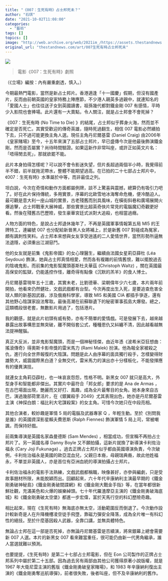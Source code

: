 ```yaml
---
title: "《007：生死有時》占士邦死未？"
author: "石琪"
date: "2021-10-02T11:08:00"
categories:
  - "藝術"
tags: []
topics: []
image: "http://web.archive.org/web/2021im_/https://assets.thestandnews.com/media/photos/bond-25-B25_39456_RC2_091520_rgb.jpeg"
original_url: "thestandnews.com/art/007生死有時占士邦死未"
---
```

![](http://web.archive.org/web/2021im_/https://assets.thestandnews.com/media/photos/bond-25-B25_39456_RC2_091520_rgb.jpeg)
> 電影《007：生死有時》劇照

（《立場》編按：內有嚴重劇透，慎入。）

今期最熱門電影，當然是新占士邦片。香港適逢「十一國慶」假期，但沒有國產片，反而由前朝英國的皇家特務上陣應節，不少港人親英多過親中，就連知名的「愛國人士」也往往送子女到英國讀書，祖孫幾代都對鐵金剛 007 有感情，平時少入影院也會捧場。此片還有一大賣點，令人關注，就是占士邦會不會死掉？

《007：生死有時 (No Time to Die) 》的結尾，占士邦似乎葬身火海，然而並不確定是否死亡。其實受歡迎的傳奇英雄，隨時死過翻生，相信 007 電影必然續拍下去，只不過可能更換主角人選。現任主角丹尼爾基雷 (Daniel Craig) 由2006年《皇家賭場》至今，十五年來演了五部占士邦片，早已盛傳今次是他最後飾演鐵金剛，然而是否屬實？尚待時間驗證。如果這新作非常叫座，或許正如英文片名：「唔得閒去死」，那就欲罷不能。

此片本身拍得怎樣呢？可以說不會令影迷失望，但片長超過兩個半小時，我覺得前半不錯，前半就拖泥帶水，整體不能期望過高。在已拍的二十七部占士邦片中，《007：生死有時》水準屬於中等，而非最佳之列。

坦白說，今次在奇情和動作方面都屬例牌，談不上驚喜與震撼，總算仍有吸引力吧了。好在此片保持傳統，多用實景，序幕的北歐雪地冰海奪命危機，便冷酷迫人。最可觀是意大利一座山城的實景，古老殘舊而別具風味，在橫街斜巷和廣場展開火爆追擊，占士邦戰車大展神威，那些實景比超英奇俠片常見的電腦魔幻奇觀更好看。然後在殘舊古巴歷險，發生豪華宮廷式派對大追殺，也相當過癮。

人物方面的特色，是說占士邦退休幾年了，不再是英國軍事情報第五局 MI5 的王牌特工，連編號 007 也分配給新晉黑人女將補上，於是新舊 007 對碰成為冤家，頗有諷刺性笑料。占士邦本來想與女友享受逍遙的二人愛情世界，當然形勢所逼無法退隱，必須重出江湖惡鬥。

他的女友就是前集《鬼影帝國》的女心理醫生，繼續由法國女星莉亞薛杜 (Léa Seydoux) 飾演，她與占士邦真情相愛，然而各有複雜的前情舊恨，難以擺脫過去的陰魂鬼影。而前集的鬼影幫魔頭基斯杜夫華茲 (Christoph Waltz) ，關在英國最高保安的監獄，仍能遙控作怪，離奇得有點像《沉默的羔羊》的食人博士。

丹尼爾基雷現年五十三歲，其實未老，比劉德華、梁朝偉年少六七歲，本片兩年前開拍，他看來仍然健壯，文戲武戲都有台型。今次再度出生入死，是要追查危害全球人類的新基因武器，涉及俄裔科學家，導致 MI5 和美國 CIA 都插手爭逐，還有其他野心陰謀家設法奪取。最後高潮在前蘇聯遺下的秘密軍事孤島大爆發。總之，這類橋段很老套，無數影片用過了，包括港片。

我的觀感，就是此片初頭有威有勢，亦有不簡單的愛情戲。可是發展下去，越來越暴露出故事構思並無突破，離不開俗套公式，種種恩仇又紏纏不清，因此越看越無法提神醒腦。

真正大反派，並非鬼影幫魔頭，而是一個神秘怪傑，由近年憑《波希米亞狂想曲：搖滾傳奇》得奧斯卡影帝獎的雷米馬力 (Rami Malek) 扮演。他為報全家被殺之仇，進行向全世界報復的大陰謀。問題是此人由序幕的面具獨行殺手，怎樣變得財雄勢大，威震國際黑白道？全無交代，雷米馬力的演出亦十分樣板化，不能發揮應有的優異演技。

就連女主角莉亞薜杜，也一味哀哀怨怨，性格不明。新黑女 007 就只是高大，外型身手和智能都非傑出。其實片中最符合「邦女郎」要求的是 Ana de Armas ，在古巴場面出現，艷麗而又好打、風趣，成為全片最奪目的女角。她本身來自古巴，演過幾部荷里活片，在《銀翼殺手 2049》尤其表現出色，她亦是丹尼爾基雷主演《神探白朗：福比利大宅謀殺案》的女主角。可惜今次她只在中段亮相。

其他合演者，較妙趣是軍情 5 局的電腦及武器專家 Q ，年輕生動。至於《別問我是誰》的英國資深影星賴夫費恩斯 (Ralph Fiennes) 飾演軍情 5 局上司，常被嘲諷，而保持好戲。

前兩集導演是英國名家森曼德斯 (Sam Mendes) ，相當成功，但宣稱不再拍占士邦片了。另一英國名導 Danny Boyle 又不願拍攝，這新片就換了新導演卡利佐治福永 (Cary Joji Fukunaga) 。過去正牌占士邦片似乎都由英國導演負責，今次破例，卡利佐治福永是美國的歐亞混血兒，父親日本裔，母親瑞典裔，故此他姓福永，不單並非英國人，亦是首位有亞洲血統的導演拍攝占士邦片。

卡利佐治福永的電影手法熟練，文戲武戲都稱職，映像甚好，亦參與編劇，只是受故事題材所限，未能脫穎而出。回顧起來，六十年代辛康納利主演最早期的《鐵金剛勇破神秘島》《鐵金剛勇破間諜網》和《鐵金剛大戰金手指》等，在當年都很新鮮壯觀，充滿美色和火爆的娛樂綽頭。七十年代羅渣摩亞主演的《鐵金剛勇破海底城》和《鐵金剛勇破太空堡》都進一步宏偉，富於天馬行空的科幻歷險奇趣。

相比起來，現在《生死有時》無海底亦無太空，活動範圍反而倒退了。今次動作設計較新奇是人在升降機槽凌空徒手飛墮，靠磁力彈安全降落，成為全片唯一有科幻性的絕技。至於什麼基因殺人武器，全靠口講，並無具體特色。

無論占士邦在這一部是否死掉，亦無論丹尼爾基雷是否續演，將來銀幕上總會需要新 007 人選。本片的新黑女 007 看來難當重任，很可能仍由新一代男角繼承，誰人當選就難以預測。

也要提提，《生死有時》是第二十七部占士邦電影，但在 Eon 公司製作的正牌占士邦系列中屬於第二十五部。因為過去另有兩部由其他公司獲得原著小說版權，就是 1967 年大衛尼雲主演的舊版《鐵金剛勇破皇家賭場》，和 1983 年辛康納利復出主演的《鐵金剛勇奪巡航導彈》，前者很失敗，後者叫座，但不及辛康納利的舊作。